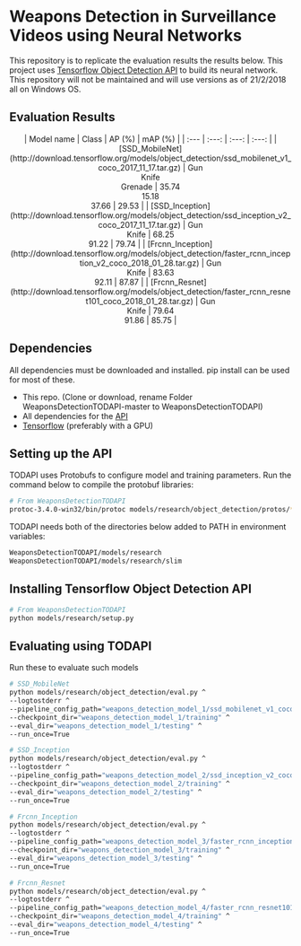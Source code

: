# Weapons Detection in Surveillance Videos using Neural Networks

This repository is to replicate the evaluation results the results below. This project uses [Tensorflow Object Detection API](https://github.com/tensorflow/models/tree/master/research/object_detection#tensorflow-object-detection-api) to build its neural network. This repository will not be maintained and will use versions as of 21/2/2018 all on Windows OS.


## Evaluation Results


<center>
| Model name | Class | AP (%) | mAP (%) |
| :--- | :---: | :---: | :---: |
| [SSD_MobileNet](http://download.tensorflow.org/models/object_detection/ssd_mobilenet_v1_coco_2017_11_17.tar.gz) | Gun<br>Knife<br>Grenade | 35.74<br>15.18<br>37.66 | 29.53 |
| [SSD_Inception](http://download.tensorflow.org/models/object_detection/ssd_inception_v2_coco_2017_11_17.tar.gz) | Gun<br>Knife | 68.25<br>91.22 | 79.74 |
| [Frcnn_Inception](http://download.tensorflow.org/models/object_detection/faster_rcnn_inception_v2_coco_2018_01_28.tar.gz) | Gun<br>Knife | 83.63<br>92.11 | 87.87 |
| [Frcnn_Resnet](http://download.tensorflow.org/models/object_detection/faster_rcnn_resnet101_coco_2018_01_28.tar.gz) | Gun<br>Knife | 79.64<br>91.86 | 85.75 |
</center>


## Dependencies

All dependencies must be downloaded and installed. pip install can be used for most of these.
* This repo. (Clone or download, rename Folder WeaponsDetectionTODAPI-master to WeaponsDetectionTODAPI)
* All dependencies for the [API](https://github.com/tensorflow/models/blob/master/research/object_detection/g3doc/installation.md)
* [Tensorflow](https://www.tensorflow.org/install/) (preferably with a GPU)


## Setting up the API

TODAPI uses Protobufs to configure model and training parameters. Run the command below to compile the protobuf libraries:


``` bash
# From WeaponsDetectionTODAPI
protoc-3.4.0-win32/bin/protoc models/research/object_detection/protos/*.proto --python_out=.
```


TODAPI needs both of the directories below added to PATH in environment variables:

``` bash
WeaponsDetectionTODAPI/models/research
WeaponsDetectionTODAPI/models/research/slim
```


## Installing Tensorflow Object Detection API

``` bash
# From WeaponsDetectionTODAPI
python models/research/setup.py
```


## Evaluating using TODAPI

Run these to evaluate such models

``` bash
# SSD_MobileNet
python models/research/object_detection/eval.py ^
--logtostderr ^
--pipeline_config_path="weapons_detection_model_1/ssd_mobilenet_v1_coco_11_06_2017/ssd_mobilenet_v1_pets.config" ^
--checkpoint_dir="weapons_detection_model_1/training" ^
--eval_dir="weapons_detection_model_1/testing" ^
--run_once=True

# SSD_Inception
python models/research/object_detection/eval.py ^
--logtostderr ^
--pipeline_config_path="weapons_detection_model_2/ssd_inception_v2_coco_2017_11_17/ssd_inception_v2_coco.config" ^
--checkpoint_dir="weapons_detection_model_2/training" ^
--eval_dir="weapons_detection_model_2/testing" ^
--run_once=True

# Frcnn_Inception
python models/research/object_detection/eval.py ^
--logtostderr ^
--pipeline_config_path="weapons_detection_model_3/faster_rcnn_inception_v2_coco_2017_11_08/faster_rcnn_inception_v2_coco.config" ^
--checkpoint_dir="weapons_detection_model_3/training" ^
--eval_dir="weapons_detection_model_3/testing" ^
--run_once=True

# Frcnn_Resnet
python models/research/object_detection/eval.py ^
--logtostderr ^
--pipeline_config_path="weapons_detection_model_4/faster_rcnn_resnet101_coco_2017_11_08/faster_rcnn_resnet101_voc07.config" ^
--checkpoint_dir="weapons_detection_model_4/training" ^
--eval_dir="weapons_detection_model_4/testing" ^
--run_once=True
